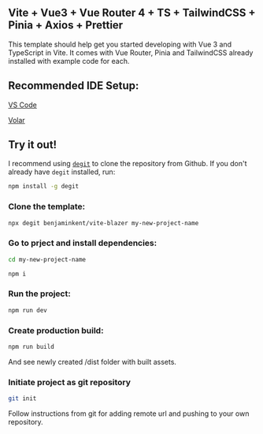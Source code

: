 ## Vite + Vue3 + Vue Router 4 + TS + TailwindCSS + Pinia + Axios + Prettier

This template should help get you started developing with Vue 3 and TypeScript in Vite. It comes with Vue Router, Pinia and TailwindCSS already installed with example code for each.

## Recommended IDE Setup:

[VS Code](https://code.visualstudio.com/)

[Volar](https://marketplace.visualstudio.com/items?itemName=Vue.volar)

## Try it out!

I recommend using [`degit`](https://www.npmjs.com/package/degit) to clone the repository from Github. If you don't already have `degit` installed, run:

```bash
npm install -g degit
```

### Clone the template:

```bash
npx degit benjaminkent/vite-blazer my-new-project-name
```

### Go to prject and install dependencies:

```bash
cd my-new-project-name
```

```bash
npm i
```

### Run the project:

```bash
npm run dev
```

### Create production build:

```bash
npm run build
```

And see newly created /dist folder with built assets.

### Initiate project as git repository

```bash
git init
```

Follow instructions from git for adding remote url and pushing to your own repository.
